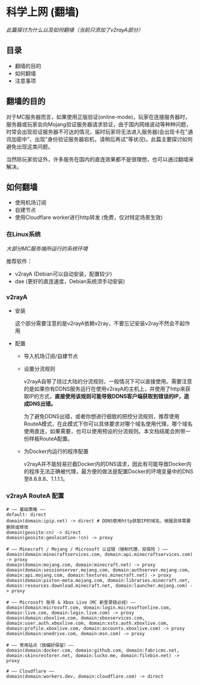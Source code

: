 # 科学上网 (翻墙)
_此篇探讨为什么以及如何翻墙（当前只添加了v2rayA部分）_

## 目录
- 翻墙的目的
- 如何翻墙
- 注意事项

## 翻墙的目的
对于MC服务器而言，如果使用正版验证(online-mode)，玩家在连接服务器时，服务器或玩家会向Mojang验证服务器请求验证，由于国内网络波动等种种问题，时常会出现验证服务器不可达的情况，届时玩家将无法进入服务器(会出现卡在"通讯加密中"、出现"身份验证服务器宕机，请稍后再试"等状况)。此篇主要探讨如何避免出现这类问题。

当然除玩家验证外，许多服务在国内的直连效果都不是很理想，也可以通过翻墙来解决。

## 如何翻墙
- 使用机场订阅
- 自建节点
- 使用Cloudflare worker进行http转发 (免费，仅对特定场景生效)
### 在Linux系统
_大部分MC服务端所运行的系统环境_

推荐软件：
- v2rayA (Debian可以自动安装，配置较少)
- dae (更好的直连速度，Debian系统须手动安装)

### v2rayA
- 安装

    这个部分需要注意的是v2rayA依赖v2ray，不要忘记安装v2ray不然会不起作用
- 配置
    - 导入机场订阅/自建节点
    - 设置分流规则

        v2rayA自带了绕过大陆的分流规则，一般情况下可以直接使用。需要注意的是如果你有DDNS服务运行在使用v2rayA的主机上，并使用了http来获取IP的方式，**直接使用该规则可能导致DDNS客户端获取到错误的IP，造成DNS出错。**

        为了避免DDNS出错，或者你想进行细致的把控分流规则，推荐使用RouteA模式，在此模式下你可以具体要求对哪个域名使用代理，哪个域名使用直连，如果需要，也可以使用预设的分流规则。本文档结尾会附带一份样板RouteA配置。
    - 为Docker内运行的程序配置

        v2rayA并不能轻易拦截Docker内的DNS请求，因此有可能导致Docker内的程序无法正确被代理，最方便的做法是配置Docker的环境变量中的DNS至8.8.8.8、1.1.1.1。
### v2rayA RouteA 配置
```
# —— 基础策略 ——
default: direct
domain(domain:ipip.net) -> direct # DDNS使用http获取IP的域名，根据具体需要删除或修改
domain(geosite:cn) -> direct
domain(geosite:geolocation-!cn) -> proxy

# —— Minecraft / Mojang / Microsoft 认证链（强制代理，双保险 ）——
domain(domain:minecraftservices.com, domain:api.minecraftservices.com) -> proxy
domain(domain:mojang.com, domain:minecraft.net) -> proxy
domain(domain:sessionserver.mojang.com, domain:authserver.mojang.com, domain:api.mojang.com, domain:textures.minecraft.net) -> proxy
domain(domain:piston-meta.mojang.com, domain:libraries.minecraft.net, domain:resources.download.minecraft.net, domain:launcher.mojang.com) -> proxy

# —— Microsoft 账号 & Xbox Live（MC 新登录链必经）——
domain(domain:microsoft.com, domain:login.microsoftonline.com, domain:live.com, domain:login.live.com) -> proxy
domain(domain:xboxlive.com, domain:xboxservices.com, domain:user.auth.xboxlive.com, domain:xsts.auth.xboxlive.com, domain:profile.xboxlive.com, domain:accounts.xboxlive.com) -> proxy
domain(domain:onedrive.com, domain:msn.com) -> proxy

# —— 常用站点（按偏好保留）——
domain(domain:docker.com, domain:github.com, domain:fabricmc.net, domain:skinsrestorer.net, domain:lucko.me, domain:filebin.net) -> proxy

# —— Cloudflare ——
domain(domain:workers.dev, domain:cloudflare.com) -> direct
```
